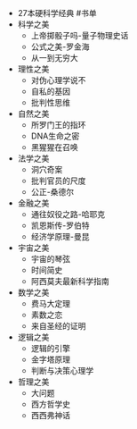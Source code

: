 - 27本硬科学经典 #书单
- 科学之美
	- 上帝掷骰子吗-量子物理史话
	- 公式之美-罗金海
	- 从一到无穷大
- 理性之美
	- 对伪心理学说不
	- 自私的基因
	- 批判性思维
- 自然之美
	- 所罗门王的指环
	- DNA生命之密
	- 黑猩猩在召唤
- 法学之美
	- 洞穴奇案
	- 批判官员的尺度
	- 公正-桑德尔
- 金融之美
	- 通往奴役之路-哈耶克
	- 凯恩斯传-罗伯特
	- 经济学原理-曼昆
- 宇宙之美
	- 宇宙的琴弦
	- 时间简史
	- 阿西莫夫最新科学指南
- 数学之美
	- 费马大定理
	- 素数之恋
	- 来自圣经的证明
- 逻辑之美
	- 逻辑的引擎
	- 金字塔原理
	- 判断与决策心理学
- 哲理之美
	- 大问题
	- 西方哲学史
	- 西西弗神话